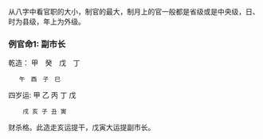 从八字中看官职的大小，制官的最大，制月上的官一般都是省级或是中央级，日、时为县级，年上为外级。

### 例官命1: 副市长
乾造：  甲　癸　戊　丁 　　　

       午　酉　子　巳　　　　　　　　　　　　
       
四岁运:  甲 乙 丙 丁 戊　　　　

        戌 亥 子 丑 寅       
        
财杀格。此造走亥运提干，戊寅大运提副市长。


